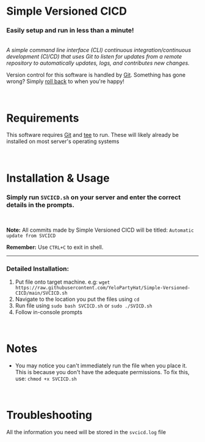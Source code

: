 # Simple Versioned CICD
<h3><b>Easily setup and run in less than a minute!</b></h3>

<br />

<i>
A simple command line interface (CLI) continuous integration/continuous development (CI/CD) that uses Git to listen for updates from a remote repository to automatically updates, logs, and contributes new changes.
</i>

<br />

Version control for this software is handled by <a href="https://git-scm.com/">Git</a>. Something has gone wrong? Simply <a href="https://stackoverflow.com/questions/4114095/how-do-i-revert-a-git-repository-to-a-previous-commit">roll back</a> to when you're happy!


<br />

# Requirements

This software requires <a href="https://git-scm.com/">Git</a> and <a href="https://www.gnu.org/software/coreutils/manual/html_node/tee-invocation.html">tee</a> to run. These will likely already be installed on most server's operating systems

<br />


# Installation & Usage
<h3>Simply run <code>SVCICD.sh</code> on your server and enter the correct details in the prompts. </h3>

<br />

<b>Note:</b> All commits made by Simple Versioned CICD will be titled: <code>Automatic update from SVCICD</code>

<b>Remember:</b> Use <code>CTRL+C</code> to exit in shell.

<hr />

<h3>Detailed Installation:</h3>
<ol>
  <li>Put file onto target machine. e.g: <code>wget https://raw.githubusercontent.com/YeloPartyHat/Simple-Versioned-CICD/main/SVCICD.sh</code></li>
  <li>Navigate to the location you put the files using <code>cd</code></li>
  <li>Run file using <code>sudo bash SVCICD.sh</code> or <code>sudo ./SVICD.sh</code></li>
  <li>Follow in-console prompts</li>
</ol>

<br />

# Notes
<ul>
  <li>You may notice you can't immediately run the file when you place it. This is because you don't have the adequate permissions. To fix this, use: <code>chmod +x SVCICD.sh</code></li>
</ul>

<br />

# Troubleshooting

All the information you need will be stored in the <code>svcicd.log</code> file
